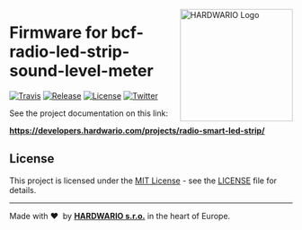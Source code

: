 <a href="https://www.hardwario.com/"><img src="https://www.hardwario.com/ci/assets/hw-logo.svg" width="200" alt="HARDWARIO Logo" align="right"></a>

# Firmware for bcf-radio-led-strip-sound-level-meter

[![Travis](https://img.shields.io/travis/bigclownprojects/bcf-radio-led-strip-sound-level-meter/master.svg)](https://travis-ci.org/bigclownprojects/bcf-radio-led-strip-sound-level-meter)
[![Release](https://img.shields.io/github/release/bigclownprojects/bcf-radio-led-strip-sound-level-meter.svg)](https://github.com/bigclownprojects/bcf-radio-led-strip-sound-level-meter/releases)
[![License](https://img.shields.io/github/license/bigclownprojects/bcf-radio-led-strip-sound-level-meter.svg)](https://github.com/bigclownprojects/bcf-radio-led-strip-sound-level-meter/blob/master/LICENSE)
[![Twitter](https://img.shields.io/twitter/follow/bigclownprojects.svg?style=social&label=Follow)](https://twitter.com/bigclownprojects)

See the project documentation on this link:

**https://developers.hardwario.com/projects/radio-smart-led-strip/**

## License

This project is licensed under the [MIT License](https://opensource.org/licenses/MIT/) - see the [LICENSE](LICENSE) file for details.

---

Made with &#x2764;&nbsp; by [**HARDWARIO s.r.o.**](https://www.hardwario.com/) in the heart of Europe.
